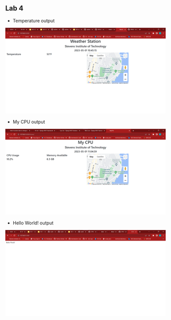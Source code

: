## Lab 4
  * Temperature output

![Fig. 1](Images/temp.png)

  * My CPU output

![Fig. 2](Images/mycpu.png)

  * Hello World! output

![Fig. 3](Images/hellow.png)

